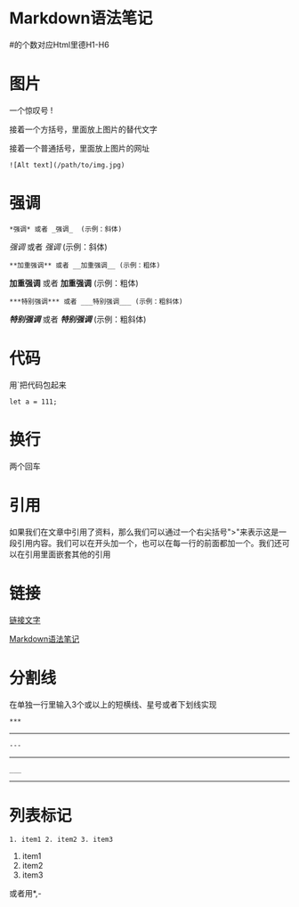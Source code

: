 # Markdown语法笔记
#的个数对应Html里德H1-H6
# 图片
一个惊叹号 !

接着一个方括号，里面放上图片的替代文字

接着一个普通括号，里面放上图片的网址

`![Alt text](/path/to/img.jpg)`

# 强调

`*强调* 或者 _强调_  (示例：斜体)`

*强调* 或者 _强调_  (示例：斜体)

`**加重强调** 或者 __加重强调__ (示例：粗体)`

**加重强调** 或者 __加重强调__ (示例：粗体)

`***特别强调*** 或者 ___特别强调___ (示例：粗斜体)`

***特别强调*** 或者 ___特别强调___ (示例：粗斜体)

# 代码

用`把代码包起来

`let a = 111;`

# 换行

两个回车

# 引用

如果我们在文章中引用了资料，那么我们可以通过一个右尖括号">"来表示这是一段引用内容。我们可以在开头加一个，也可以在每一行的前面都加一个。我们还可以在引用里面嵌套其他的引用

# 链接

[链接文字](链接地址)

[Markdown语法笔记](https://github.com/StefanieLover/ES6-Note/blob/master/%23%20Markdown%E8%AF%AD%E6%B3%95%E7%AC%94%E8%AE%B0.md)

# 分割线

在单独一行里输入3个或以上的短横线、星号或者下划线实现

`***`

***

`---`

---

`___`

___

# 列表标记

`1. item1
2. item2
3. item3`

1. item1
2. item2
3. item3

或者用*,-
